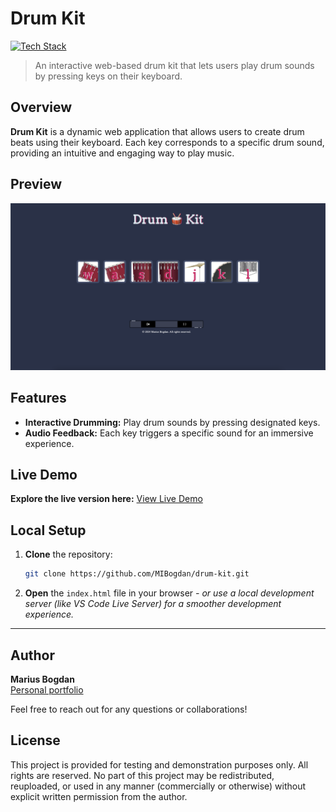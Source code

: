 # Drum Kit

[![Tech Stack](https://img.shields.io/badge/HTML%20%7C%20CSS%20%7C%20JavaScript-black?style=flat-square)](#)
> An interactive web-based drum kit that lets users play drum sounds by pressing keys on their keyboard.

## Overview

**Drum Kit** is a dynamic web application that allows users to create drum beats using their keyboard. Each key corresponds to a specific drum sound, providing an intuitive and engaging way to play music.

## Preview

<p align="center">
  <img src="preview.png" alt="Project Preview" width="600">
</p>

## Features

- **Interactive Drumming:** Play drum sounds by pressing designated keys.
- **Audio Feedback:** Each key triggers a specific sound for an immersive experience.

## Live Demo

**Explore the live version here:** [View Live Demo](https://marius-bogdan.com/projects/drum-kit/)

## Local Setup

1. **Clone** the repository:
   ```bash
   git clone https://github.com/MIBogdan/drum-kit.git
   ```
2. **Open** the `index.html` file in your browser
   *- or use a local development server (like VS Code Live Server) for a smoother development experience.*

---

## Author

**Marius Bogdan**  
[Personal portfolio](https://marius-bogdan.com/)

Feel free to reach out for any questions or collaborations!

## License

This project is provided for testing and demonstration purposes only. All rights are reserved. No part of this project may be redistributed, reuploaded, or used in any manner (commercially or otherwise) without explicit written permission from the author.
